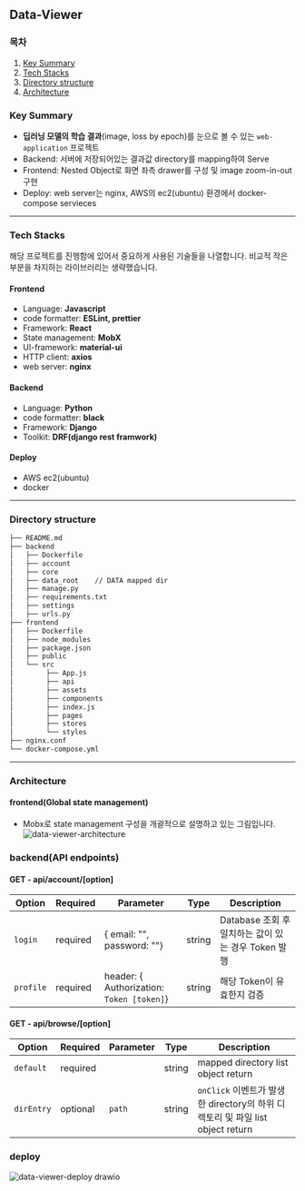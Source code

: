 ## Data-Viewer
### 목차
1. [Key Summary](#key-summary)
2. [Tech Stacks](#tech-stacks)
3. [Directory structure](#directory-structure)
4. [Architecture](#architecture)

### Key Summary
- **딥러닝 모델의 학습 결과**(image, loss by epoch)를 눈으로 볼 수 있는 `web-application` 프로젝트
- Backend: 서버에 저장되어있는 결과값 directory를 mapping하여 Serve
- Frontend: Nested Object로 화면 좌측 drawer를 구성 및 image zoom-in-out 구현
- Deploy: web server는 nginx, AWS의 ec2(ubuntu) 환경에서 docker-compose servieces

***

### Tech Stacks
해당 프로젝트를 진행함에 있어서 중요하게 사용된 기술들을 나열합니다. 비교적 작은 부분을 차지하는 라이브러리는 생략했습니다.

#### Frontend
- Language: **Javascript**
- code formatter: **ESLint, prettier**
- Framework: **React**
- State management: **MobX**
- UI-framework: **material-ui**
- HTTP client: **axios**
- web server: **nginx**

#### Backend
- Language: **Python**
- code formatter: **black**
- Framework: **Django**
- Toolkit: **DRF(django rest framwork)**

#### Deploy
- AWS ec2(ubuntu)
- docker

***

### Directory structure
```bash
├── README.md
├── backend
│   ├── Dockerfile
│   ├── account
│   ├── core
│   ├── data_root    // DATA mapped dir 
│   ├── manage.py
│   ├── requirements.txt
│   ├── settings
│   ├── urls.py
├── frontend
│   ├── Dockerfile
│   ├── node_modules
│   ├── package.json
│   ├── public
│   └── src
│        ├── App.js
│        ├── api
│        ├── assets
│        ├── components
│        ├── index.js
│        ├── pages
│        ├── stores
│        └── styles
├── nginx.conf
└── docker-compose.yml
```
***

### Architecture
#### frontend(Global state management)
- Mobx로 state management 구성을 개괄적으로 설명하고 있는 그림입니다. 
![data-viewer-architecture](https://user-images.githubusercontent.com/41932978/143277384-82699769-d613-40f2-8d56-93110bcd5a62.png)

### backend(API endpoints)
#### GET - api/account/[option]
| Option | Required | Parameter | Type | Description |
| --- | --- | --- | --- | --- |
| `login` | required | { email: "", password: ""} | string | Database 조회 후 일치하는 값이 있는 경우 Token 발행 |
| `profile` | required | header: { Authorization: `Token [token]`}  | string | 해당 Token이 유효한지 검증 |

#### GET - api/browse/[option]
| Option | Required | Parameter | Type | Description |
| --- | --- | --- | --- | --- |
| `default` | required |  | string | mapped directory list object return |
| `dirEntry` | optional | `path` | string | `onClick` 이벤트가 발생한 directory의 하위 디렉토리 및 파일 list object return  |

### deploy
![data-viewer-deploy drawio](https://user-images.githubusercontent.com/41932978/143543575-546327b2-7792-4327-ae7d-650a54dc2935.png)

